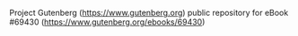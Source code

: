 Project Gutenberg (https://www.gutenberg.org) public repository for
eBook #69430 (https://www.gutenberg.org/ebooks/69430)
